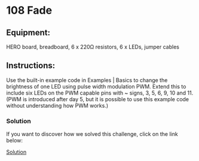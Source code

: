 # 108 Fade

## Equipment:

HERO board, breadboard, 6 x 220Ω resistors, 6 x LEDs, jumper cables

## Instructions:

Use the built-in example code in Examples | Basics to change the brightness of one LED using pulse width modulation PWM. Extend this to include six LEDs on the PWM capable pins with ~ signs, 3, 5, 6, 9, 10 and 11. (PWM is introduced after day 5, but it is possible to use this example code without understanding how PWM works.) 

### Solution

If you want to discover how we solved this challenge, click on the link below:

[Solution](Solution.md) <br>
